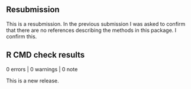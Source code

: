## Resubmission
This is a resubmission. In the previous submission I was asked to confirm that there are no references describing the methods in
this package. I confirm this.

## R CMD check results

0 errors \| 0 warnings \| 0 note

This is a new release.
